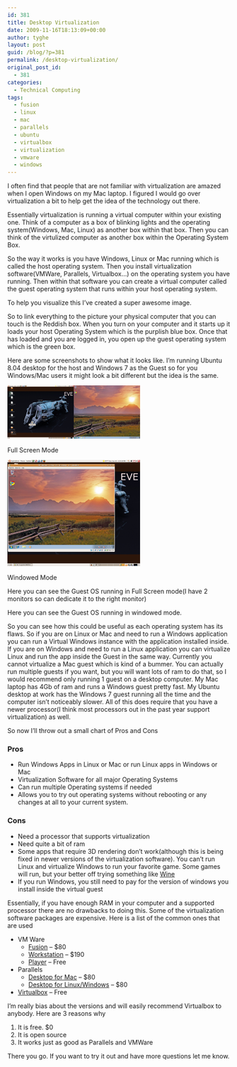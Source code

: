 ```yaml
---
id: 381
title: Desktop Virtualization
date: 2009-11-16T18:13:09+00:00
author: tyghe
layout: post
guid: /blog/?p=381
permalink: /desktop-virtualization/
original_post_id:
  - 381
categories:
  - Technical Computing
tags:
  - fusion
  - linux
  - mac
  - parallels
  - ubuntu
  - virtualbox
  - virtualization
  - vmware
  - windows
---
```

I often find that people that are not familiar with virtualization are amazed when I open Windows on my Mac laptop. I figured I would go over virtualization a bit to help get the idea of the technology out there.

<!--more-->Essentially virtualization is running a virtual computer within your existing one. Think of a computer as a box of blinking lights and the operating system(Windows, Mac, Linux) as another box within that box. Then you can think of the virtulized computer as another box within the Operating System Box.

So the way it works is you have Windows, Linux or Mac running which is called the host operating system. Then you install virtualization software(VMWare, Parallels, Virtualbox&#8230;) on the operating system you have running. Then within that software you can create a virtual computer called the guest operating system that runs within your host operating system.

To help you visualize this I&#8217;ve created a super awesome image.

So to link everything to the picture your physical computer that you can touch is the Reddish box. When you turn on your computer and it starts up it loads your host Operating System which is the purplish blue box. Once that has loaded and you are logged in, you open up the guest operating system which is the green box.

Here are some screenshots to show what it looks like. I&#8217;m running Ubuntu 8.04 desktop for the host and Windows 7 as the Guest so for you Windows/Mac users it might look a bit different but the idea is the same.

<div id="attachment_384" style="width: 310px" class="wp-caption alignright">
  <a href="/wp-content/uploads/2009/11/fullscreenmode.png"><img class="size-medium wp-image-384" title="FullScreenMode" src="/wp-content/uploads/2009/11/fullscreenmode.png" alt="FullScreenMode" width="300" height="120" /></a>
  
  <p class="wp-caption-text">
    Full Screen Mode
  </p>
</div>

<div id="attachment_383" style="width: 310px" class="wp-caption alignleft">
  <a href="/wp-content/uploads/2009/11/windowedmode.png"><img class="size-medium wp-image-383" title="WindowedMode" src="/wp-content/uploads/2009/11/windowedmode.png" alt="Virtualbox Windowed Mode" width="300" height="239" /></a>
  
  <p class="wp-caption-text">
    Windowed Mode
  </p>
</div>

Here you can see the Guest OS running in Full Screen mode(I have 2 monitors so can dedicate it to the right monitor)

Here you can see the Guest OS running in windowed mode.

So you can see how this could be useful as each operating system has its flaws. So if you are on Linux or Mac and need to run a Windows application you can run a Virtual Windows instance with the application installed inside. If you are on Windows and need to run a Linux application you can virtualize Linux and run the app inside the Guest in the same way. Currently you cannot virtualize a Mac guest which is kind of a bummer. You can actually run multiple guests if you want, but you will want lots of ram to do that, so I would recommend only running 1 guest on a desktop computer. My Mac laptop has 4Gb of ram and runs a Windows guest pretty fast. My Ubuntu desktop at work has the Windows 7 guest running all the time and the computer isn&#8217;t noticeably slower. All of this does require that you have a newer processor(I think most processors out in the past year support virtualization) as well.

So now I&#8217;ll throw out a small chart of Pros and Cons

### Pros

  * Run Windows Apps in Linux or Mac or run Linux apps in Windows or Mac
  * Virtualization Software for all major Operating Systems
  * Can run multiple Operating systems if needed
  * Allows you to try out operating systems without rebooting or any changes at all to your current system.

### Cons

  * Need a processor that supports virtualization
  * Need quite a bit of ram
  * Some apps that require 3D rendering don&#8217;t work(although this is being fixed in newer versions of the virtualization software). You can&#8217;t run Linux and virtualize Windows to run your favorite game. Some games will run, but your better off trying something like [Wine](http://www.winehq.org/ "Wine")
  * If you run Windows, you still need to pay for the version of windows you install inside the virtual guest

Essentially, if you have enough RAM in your computer and a supported processor there are no drawbacks to doing this. Some of the virtualization software packages are expensive. Here is a list of the common ones that are used

  * VM Ware 
      * [Fusion](http://www.vmware.com/products/fusion/ "VMWare Fusion") &#8211; $80
      * [Workstation](http://www.vmware.com/products/workstation/ "VMWare Workstation") &#8211; $190
      * [Player](http://www.vmware.com/products/player/ "VMWare Player") &#8211; Free
  * Parallels 
      * [Desktop for Mac](http://www.parallels.com/products/desktop/ "Desktop for Mac") &#8211; $80
      * [Desktop for Linux/Windows](http://www.parallels.com/products/desktop/pd4wl/ "Desktop for Windows/Linux") &#8211; $80
  * [Virtualbox](http://www.virtualbox.org/ "Virtualbox") &#8211; Free

I&#8217;m really bias about the versions and will easily recommend Virtualbox to anybody. Here are 3 reasons why

  1. It is free. $0
  2. It is open source
  3. It works just as good as Parallels and VMWare

There you go. If you want to try it out and have more questions let me know.
